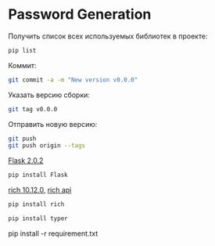 # Password Generation
 Получить список всех используемых библиотек в проекте:
```bash
pip list
```

Коммит:
```bash
git commit -a -m "New version v0.0.0"
```

Указать версию сборки:
```bash
git tag v0.0.0
```

Отправить новую версию:
```bash
git push
git push origin --tags
```

[Flask 2.0.2](https://pypi.org/project/Flask/)
```bash
pip install Flask
```

[rich 10.12.0](https://pypi.org/project/rich/), 
[rich api](https://rich.readthedocs.io/en/latest/)
```bash
pip install rich
```

```bash
pip install typer
```

pip install -r requirement.txt
